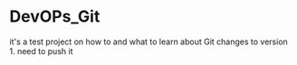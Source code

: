# DevOPs_Git

it's a test project on how to and what to learn about Git
changes to version 1.
need to push it